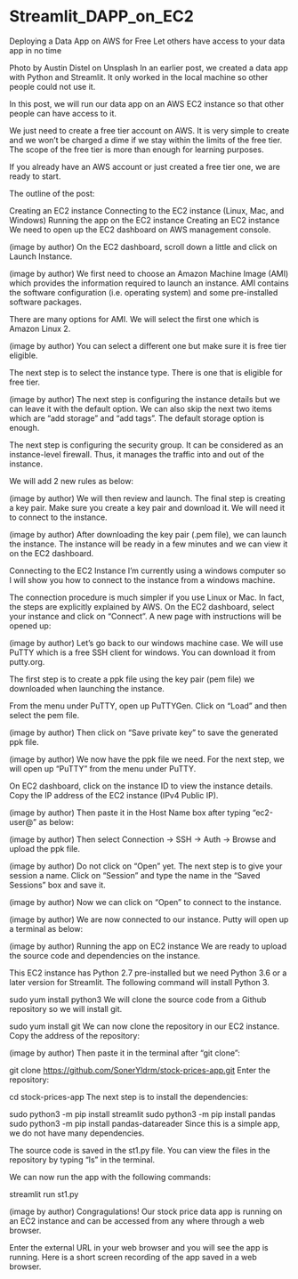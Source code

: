 # Streamlit_DAPP_on_EC2
Deploying a Data App on AWS for Free
Let others have access to your data app in no time

Photo by Austin Distel on Unsplash
In an earlier post, we created a data app with Python and Streamlit. It only worked in the local machine so other people could not use it.

In this post, we will run our data app on an AWS EC2 instance so that other people can have access to it.

We just need to create a free tier account on AWS. It is very simple to create and we won’t be charged a dime if we stay within the limits of the free tier. The scope of the free tier is more than enough for learning purposes.

If you already have an AWS account or just created a free tier one, we are ready to start.

The outline of the post:

Creating an EC2 instance
Connecting to the EC2 instance (Linux, Mac, and Windows)
Running the app on the EC2 instance
Creating an EC2 instance
We need to open up the EC2 dashboard on AWS management console.


(image by author)
On the EC2 dashboard, scroll down a little and click on Launch Instance.


(image by author)
We first need to choose an Amazon Machine Image (AMI) which provides the information required to launch an instance. AMI contains the software configuration (i.e. operating system) and some pre-installed software packages.

There are many options for AMI. We will select the first one which is Amazon Linux 2.


(image by author)
You can select a different one but make sure it is free tier eligible.

The next step is to select the instance type. There is one that is eligible for free tier.


(image by author)
The next step is configuring the instance details but we can leave it with the default option. We can also skip the next two items which are “add storage” and “add tags”. The default storage option is enough.

The next step is configuring the security group. It can be considered as an instance-level firewall. Thus, it manages the traffic into and out of the instance.

We will add 2 new rules as below:


(image by author)
We will then review and launch. The final step is creating a key pair. Make sure you create a key pair and download it. We will need it to connect to the instance.


(image by author)
After downloading the key pair (.pem file), we can launch the instance. The instance will be ready in a few minutes and we can view it on the EC2 dashboard.

Connecting to the EC2 Instance
I’m currently using a windows computer so I will show you how to connect to the instance from a windows machine.

The connection procedure is much simpler if you use Linux or Mac. In fact, the steps are explicitly explained by AWS. On the EC2 dashboard, select your instance and click on “Connect”. A new page with instructions will be opened up:


(image by author)
Let’s go back to our windows machine case. We will use PuTTY which is a free SSH client for windows. You can download it from putty.org.

The first step is to create a ppk file using the key pair (pem file) we downloaded when launching the instance.

From the menu under PuTTY, open up PuTTYGen. Click on “Load” and then select the pem file.


(image by author)
Then click on “Save private key” to save the generated ppk file.


(image by author)
We now have the ppk file we need. For the next step, we will open up “PuTTY” from the menu under PuTTY.

On EC2 dashboard, click on the instance ID to view the instance details. Copy the IP address of the EC2 instance (IPv4 Public IP).


(image by author)
Then paste it in the Host Name box after typing “ec2-user@” as below:


(image by author)
Then select Connection -> SSH -> Auth -> Browse and upload the ppk file.


(image by author)
Do not click on “Open” yet. The next step is to give your session a name. Click on “Session” and type the name in the “Saved Sessions” box and save it.


(image by author)
Now we can click on “Open” to connect to the instance.


(image by author)
We are now connected to our instance. Putty will open up a terminal as below:


(image by author)
Running the app on EC2 instance
We are ready to upload the source code and dependencies on the instance.

This EC2 instance has Python 2.7 pre-installed but we need Python 3.6 or a later version for Streamlit. The following command will install Python 3.

sudo yum install python3
We will clone the source code from a Github repository so we will install git.

sudo yum install git
We can now clone the repository in our EC2 instance. Copy the address of the repository:


(image by author)
Then paste it in the terminal after “git clone”:

git clone https://github.com/SonerYldrm/stock-prices-app.git
Enter the repository:

cd stock-prices-app
The next step is to install the dependencies:

sudo python3 -m pip install streamlit
sudo python3 -m pip install pandas
sudo python3 -m pip install pandas-datareader
Since this is a simple app, we do not have many dependencies.

The source code is saved in the st1.py file. You can view the files in the repository by typing “ls” in the terminal.

We can now run the app with the following commands:

streamlit run st1.py

(image by author)
Congragulations! Our stock price data app is running on an EC2 instance and can be accessed from any where through a web browser.

Enter the external URL in your web browser and you will see the app is running. Here is a short screen recording of the app saved in a web browser.

